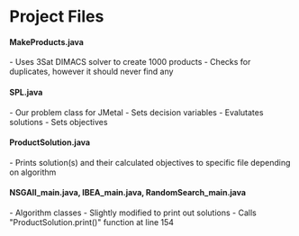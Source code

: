<h1>Project Files</h1>

<h4>MakeProducts.java</h4>
- Uses 3Sat DIMACS solver to create 1000 products
- Checks for duplicates, however it should never find any

<h4>SPL.java</h4>
- Our problem class for JMetal
- Sets decision variables
- Evalutates solutions
- Sets objectives

<h4>ProductSolution.java</h4>
- Prints solution(s) and their calculated objectives to specific file depending on algorithm

<h4>NSGAII_main.java, IBEA_main.java, RandomSearch_main.java</h4>
- Algorithm classes
- Slightly modified to print out solutions
- Calls "ProductSolution.print()" function at line 154
